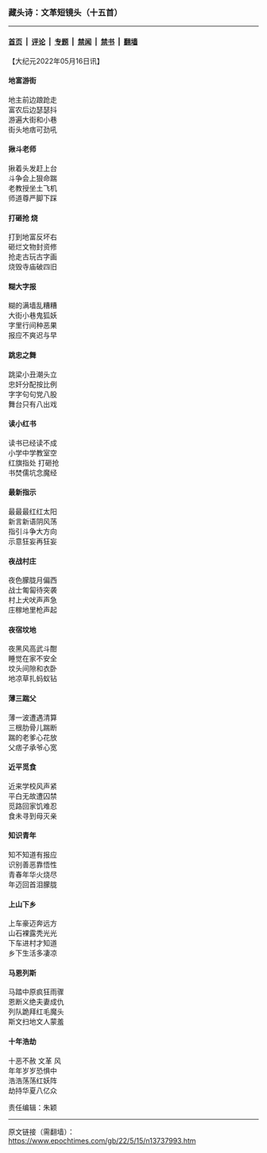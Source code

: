 ### 藏头诗：文革短镜头（十五首）

---

#### [首页](../../../..?n13737993) &nbsp;|&nbsp; [评论](../../../../../epoch-comment?n13737993) &nbsp;|&nbsp; [专题](../../../../../epoch-special?n13737993) &nbsp;|&nbsp; [禁闻](../../../../../epoch-news?n13737993) &nbsp;|&nbsp; [禁书](../../../../../books?n13737993) &nbsp;|&nbsp; [翻墙](https://github.com/gfw-breaker/nogfw/blob/master/README.md?n13737993)


<div class="post_content" id="artbody" itemprop="articleBody">
 <!-- article content begin -->
 <p>
  【大纪元2022年05月16日讯】
 </p>
 <h4>
  地富游街
 </h4>
 <p>
  地主前边踉跄走
  <br/>
  富农后边瑟瑟抖
  <br/>
  游遍大街和小巷
  <br/>
  街头地痞可劲吼
 </p>
 <h4>
  揪斗老师
 </h4>
 <p>
  揪着头发赶上台
  <br/>
  斗争会上狠命踹
  <br/>
  老教授坐土飞机
  <br/>
  师道尊严脚下踩
 </p>
 <h4>
  <ok href="https://www.epochtimes.com/gb/tag/%E6%89%93%E7%A0%B8%E6%8A%A2.html">
   打砸抢
  </ok>
  烧
 </h4>
 <p>
  打到地富反坏右
  <br/>
  砸烂文物封资修
  <br/>
  抢走古玩古字画
  <br/>
  烧毁寺庙破四旧
 </p>
 <h4>
  糊大字报
 </h4>
 <p>
  糊的满墙乱糟糟
  <br/>
  大街小巷鬼狐妖
  <br/>
  字里行间种恶果
  <br/>
  报应不爽迟与早
 </p>
 <h4>
  跳忠之舞
 </h4>
 <p>
  跳梁小丑潮头立
  <br/>
  忠奸分配按比例
  <br/>
  字字句句党八股
  <br/>
  舞台只有八出戏
 </p>
 <h4>
  读小红书
 </h4>
 <p>
  读书已经读不成
  <br/>
  小学中学教室空
  <br/>
  红旗指处
  <ok href="https://www.epochtimes.com/gb/tag/%E6%89%93%E7%A0%B8%E6%8A%A2.html">
   打砸抢
  </ok>
  <br/>
  书焚儒坑念魔经
 </p>
 <h4>
  最新指示
 </h4>
 <p>
  最最最红红太阳
  <br/>
  新言新语阴风荡
  <br/>
  指引斗争大方向
  <br/>
  示意狂妄再狂妄
 </p>
 <h4>
  夜战村庄
 </h4>
 <p>
  夜色朦胧月偏西
  <br/>
  战士匍匐待突袭
  <br/>
  村上犬吠声声急
  <br/>
  庄稼地里枪声起
 </p>
 <h4>
  夜宿坟地
 </h4>
 <p>
  夜黑风高武斗酣
  <br/>
  睡觉在家不安全
  <br/>
  坟头间隙和衣卧
  <br/>
  地凉草扎蚂蚁钻
 </p>
 <h4>
  薄三踹父
 </h4>
 <p>
  薄一波遭遇清算
  <br/>
  三根肋骨儿踹断
  <br/>
  踹的老爹心花放
  <br/>
  父痞子承爷心宽
 </p>
 <h4>
  近平觅食
 </h4>
 <p>
  近来学校风声紧
  <br/>
  平白无故遭囚禁
  <br/>
  觅路回家饥难忍
  <br/>
  食未寻到母灭亲
 </p>
 <h4>
  知识青年
 </h4>
 <p>
  知不知道有报应
  <br/>
  识别善恶靠悟性
  <br/>
  青春年华火烧尽
  <br/>
  年迈回首泪朦胧
 </p>
 <h4>
  <ok href="https://www.epochtimes.com/gb/tag/%E4%B8%8A%E5%B1%B1%E4%B8%8B%E4%B9%A1.html">
   上山下乡
  </ok>
 </h4>
 <p>
  上车豪迈奔远方
  <br/>
  山石裸露秃光光
  <br/>
  下车进村才知道
  <br/>
  乡下生活多凄凉
 </p>
 <h4>
  <ok href="https://www.epochtimes.com/gb/tag/%E9%A9%AC%E6%81%A9%E5%88%97%E6%96%AF.html">
   马恩列斯
  </ok>
 </h4>
 <p>
  马踏中原疯狂雨骤
  <br/>
  恩断义绝夫妻成仇
  <br/>
  列队跪拜红毛魔头
  <br/>
  斯文扫地文人蒙羞
 </p>
 <h4>
  十年浩劫
 </h4>
 <p>
  十恶不赦
  <ok href="https://www.epochtimes.com/gb/tag/%E6%96%87%E9%9D%A9.html">
   文革
  </ok>
  风
  <br/>
  年年岁岁恐惧中
  <br/>
  浩浩荡荡红妖阵
  <br/>
  劫持华夏八亿众
 </p>
 <p>
  责任编辑：朱颖
 </p>
 <!-- article content end -->
 <div id="below_article_ad">
 </div>
</div>


---

原文链接（需翻墙）：https://www.epochtimes.com/gb/22/5/15/n13737993.htm